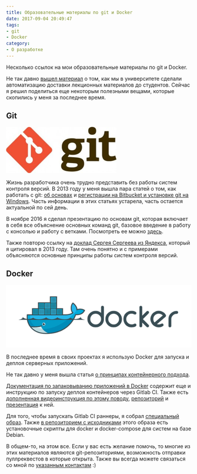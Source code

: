 ```yaml
---
title: Образовательные материалы по git и Docker
date: 2017-09-04 20:49:47
tags:
- git
- Docker
category: 
- О разработке
---
```


Несколько ссылок на мои образовательные материалы по git и Docker.
<!--more-->

Не так давно [вышел материал](/posts/2017/univer-ifttt/) о том, как мы в университете сделали автоматизацию доставки лекционных материалов до студентов. Сейчас я решил поделиться еще некоторым полезными вещами, которые скопились у меня за последнее время.

## Git

![](/content/2013/07/Git-Logo-2Color-300x125.jpg)

Жизнь разработчика очень трудно представить без работы систем контроля версий. В 2013 году у меня вышла пара статей о том, как работать с git: [об основах](/posts/2013/git-1/) и [регистрации на Bitbucket и установке git на Windows](/posts/2013/git-2/). Часть информации в этих статьях устарела, часть остается актуальной по сей день.

В ноябре 2016 я сделал презентацию по основам git, которая включает в себя все объяснение основных команд git, базовое введение в работу с консолью и работу с ветками. Посмотреть ее можно [здесь](https://docs.google.com/presentation/d/1BIpeJf14iSeG3EL8mYtsvDEUeNU2yWVJ440rNWH51o8/edit?usp=sharing).

Также повторю ссылку на [доклад Сергея Сергеева из Яндекса](https://events.yandex.ru/lib/talks/671/), который я цитировал в 2013 году. Там очень понятно и с примерами объясняются основные принципы работы систем контроля версий.

## Docker

![](/content/2016/10/docker-house/docker.png)

В последнее время в своих проектах я использую Docker для запуска и деплоя серверных приложений. 

Не так давно у меня вышла статья [о принципах контейнерного подхода](/posts/2016/docker-house/). 

[Документация по запаковыванию приложений в Docker](https://gitlab.com/atnartur/docker-docs) содержит еще и инструкцию по запуску деплоя контейнеров через Gitlab CI. Также есть [дополненная видеоинструкция по этому поводу](https://youtu.be/w6waxC0snGk), [репозиторий](https://github.com/atnartur/docker-test-project) и [презентация](https://docs.google.com/presentation/d/1Z7LgtFm3Ke8oatkk5MtzESwtIUwc84fNL4_NbYUQ0kg/edit?usp=sharing) к ней.

Для того, чтобы запускать Gitlab CI раннеры, я собрал [специальный образ](https://hub.docker.com/r/atnartur/docker/). Также [в репозиторием с исходниками](https://github.com/atnartur/docker-image) этого образа есть установочные скрипты для docker и docker-compose для систем на базе Debian.

В общем-то, на этом все. Если у вас есть желание помочь, то многие из этих материалов являются git-репозиториями, возможность отправки пуллреквестов в которые открыта. Также вы всегда можете связаться со мной по [указанным контактам](http://i.atnartur.ru) :)


